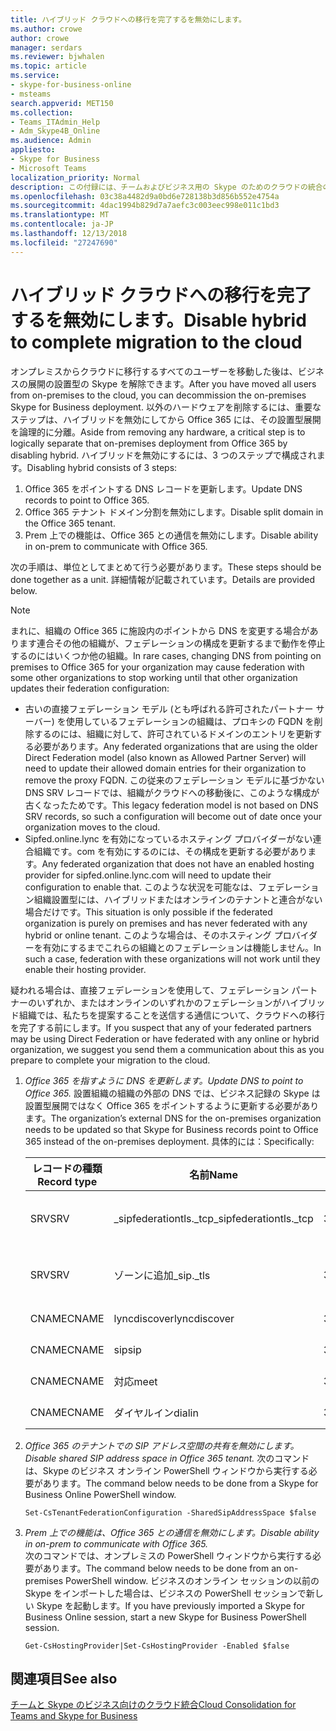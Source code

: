 ```yaml
---
title: ハイブリッド クラウドへの移行を完了するを無効にします。
ms.author: crowe
author: crowe
manager: serdars
ms.reviewer: bjwhalen
ms.topic: article
ms.service:
- skype-for-business-online
- msteams
search.appverid: MET150
ms.collection:
- Teams_ITAdmin_Help
- Adm_Skype4B_Online
ms.audience: Admin
appliesto:
- Skype for Business
- Microsoft Teams
localization_priority: Normal
description: この付録には、チームおよびビジネス用の Skype のためのクラウドの統合の一部としてハイブリッドを無効にする詳細な手順が含まれています。
ms.openlocfilehash: 03c38a4482d9a0bd6e728138b3d856b552e4754a
ms.sourcegitcommit: 4dac1994b829d7a7aefc3c003eec998e011c1bd3
ms.translationtype: MT
ms.contentlocale: ja-JP
ms.lasthandoff: 12/13/2018
ms.locfileid: "27247690"
---
```

# <a name="disable-hybrid-to-complete-migration-to-the-cloud"></a><span data-ttu-id="7bf30-103">ハイブリッド クラウドへの移行を完了するを無効にします。</span><span class="sxs-lookup"><span data-stu-id="7bf30-103">Disable hybrid to complete migration to the cloud</span></span>

<span data-ttu-id="7bf30-104">オンプレミスからクラウドに移行するすべてのユーザーを移動した後は、ビジネスの展開の設置型の Skype を解除できます。</span><span class="sxs-lookup"><span data-stu-id="7bf30-104">After you have moved all users from on-premises to the cloud, you can decommission the on-premises Skype for Business deployment.</span></span> <span data-ttu-id="7bf30-105">以外のハードウェアを削除するには、重要なステップは、ハイブリッドを無効にしてから Office 365 には、その設置型展開を論理的に分離。</span><span class="sxs-lookup"><span data-stu-id="7bf30-105">Aside from removing any hardware, a critical step is to logically separate that on-premises deployment from Office 365 by disabling hybrid.</span></span> <span data-ttu-id="7bf30-106">ハイブリッドを無効にするには、3 つのステップで構成されます。</span><span class="sxs-lookup"><span data-stu-id="7bf30-106">Disabling hybrid consists of 3 steps:</span></span>

1. <span data-ttu-id="7bf30-107">Office 365 をポイントする DNS レコードを更新します。</span><span class="sxs-lookup"><span data-stu-id="7bf30-107">Update DNS records to point to Office 365.</span></span>
2. <span data-ttu-id="7bf30-108">Office 365 テナント ドメイン分割を無効にします。</span><span class="sxs-lookup"><span data-stu-id="7bf30-108">Disable split domain in the Office 365 tenant.</span></span>
3. <span data-ttu-id="7bf30-109">Prem 上での機能は、Office 365 との通信を無効にします。</span><span class="sxs-lookup"><span data-stu-id="7bf30-109">Disable ability in on-prem to communicate with Office 365.</span></span>


<span data-ttu-id="7bf30-110">次の手順は、単位としてまとめて行う必要があります。</span><span class="sxs-lookup"><span data-stu-id="7bf30-110">These steps should be done together as a unit.</span></span> <span data-ttu-id="7bf30-111">詳細情報が記載されています。</span><span class="sxs-lookup"><span data-stu-id="7bf30-111">Details are provided below.</span></span>

> [!Note] 
> <span data-ttu-id="7bf30-112">まれに、組織の Office 365 に施設内のポイントから DNS を変更する場合があります連合その他の組織が、フェデレーションの構成を更新するまで動作を停止するのにはいくつか他の組織。</span><span class="sxs-lookup"><span data-stu-id="7bf30-112">In rare cases, changing DNS from pointing on premises to Office 365 for your organization may cause federation with some other organizations to stop working until that other organization updates their federation configuration:</span></span><ul><li>
<span data-ttu-id="7bf30-113">古いの直接フェデレーション モデル (とも呼ばれる許可されたパートナー サーバー) を使用しているフェデレーションの組織は、プロキシの FQDN を削除するのには、組織に対して、許可されているドメインのエントリを更新する必要があります。</span><span class="sxs-lookup"><span data-stu-id="7bf30-113">Any federated organizations that are using the older Direct Federation model (also known as Allowed Partner Server) will need to update their allowed domain entries for their organization to remove the proxy FQDN.</span></span> <span data-ttu-id="7bf30-114">この従来のフェデレーション モデルに基づかない DNS SRV レコードでは、組織がクラウドへの移動後に、このような構成が古くなったためです。</span><span class="sxs-lookup"><span data-stu-id="7bf30-114">This legacy federation model is not based on DNS SRV records, so such a configuration will become out of date once your organization moves to the cloud.</span></span> </li><li><span data-ttu-id="7bf30-115">Sipfed.online.lync を有効になっているホスティング プロバイダーがない連合組織です。<span>com を有効にするのには、その構成を更新する必要があります。</span><span class="sxs-lookup"><span data-stu-id="7bf30-115">Any federated organization that does not have an enabled hosting provider for sipfed.online.lync.<span>com will need to update their configuration to enable that.</span></span> <span data-ttu-id="7bf30-116">このような状況を可能なは、フェデレーション組織設置型には、ハイブリッドまたはオンラインのテナントと連合がない場合だけです。</span><span class="sxs-lookup"><span data-stu-id="7bf30-116">This situation is only possible if the federated organization is purely on premises and has never federated with any hybrid or online tenant.</span></span> <span data-ttu-id="7bf30-117">このような場合は、そのホスティング プロバイダーを有効にするまでこれらの組織とのフェデレーションは機能しません。</span><span class="sxs-lookup"><span data-stu-id="7bf30-117">In such a case, federation with these organizations will not work until they enable their hosting provider.</span></span></li></ul><span data-ttu-id="7bf30-118">疑われる場合は、直接フェデレーションを使用して、フェデレーション パートナーのいずれか、またはオンラインのいずれかのフェデレーションがハイブリッド組織では、私たちを提案することを送信する通信について、クラウドへの移行を完了する前にします。</span><span class="sxs-lookup"><span data-stu-id="7bf30-118">If you suspect that any of your federated partners may be using Direct Federation or have federated with any online or hybrid organization, we suggest you send them a communication about this as you prepare to complete your migration to the cloud.</span></span>

1.  <span data-ttu-id="7bf30-119">*Office 365 を指すように DNS を更新します。*</span><span class="sxs-lookup"><span data-stu-id="7bf30-119">*Update DNS to point to Office 365.*</span></span>
<span data-ttu-id="7bf30-120">設置組織の組織の外部の DNS では、ビジネス記録の Skype は設置型展開ではなく Office 365 をポイントするように更新する必要があります。</span><span class="sxs-lookup"><span data-stu-id="7bf30-120">The organization’s external DNS for the on-premises organization needs to be updated so that Skype for Business records point to Office 365 instead of the on-premises deployment.</span></span> <span data-ttu-id="7bf30-121">具体的には：</span><span class="sxs-lookup"><span data-stu-id="7bf30-121">Specifically:</span></span>

    |<span data-ttu-id="7bf30-122">レコードの種類</span><span class="sxs-lookup"><span data-stu-id="7bf30-122">Record type</span></span>|<span data-ttu-id="7bf30-123">名前</span><span class="sxs-lookup"><span data-stu-id="7bf30-123">Name</span></span>|<span data-ttu-id="7bf30-124">TTL</span><span class="sxs-lookup"><span data-stu-id="7bf30-124">TTL</span></span>|<span data-ttu-id="7bf30-125">値</span><span class="sxs-lookup"><span data-stu-id="7bf30-125">Value</span></span>|
    |---|---|---|---|
    |<span data-ttu-id="7bf30-126">SRV</span><span class="sxs-lookup"><span data-stu-id="7bf30-126">SRV</span></span>|<span data-ttu-id="7bf30-127">_sipfederationtls._tcp</span><span class="sxs-lookup"><span data-stu-id="7bf30-127">_sipfederationtls._tcp</span></span>|<span data-ttu-id="7bf30-128">3600</span><span class="sxs-lookup"><span data-stu-id="7bf30-128">3600</span></span>|<span data-ttu-id="7bf30-129">100 1 5061 sipfed.online.lync。<span>com</span><span class="sxs-lookup"><span data-stu-id="7bf30-129">100 1 5061 sipfed.online.lync.<span>com</span></span>|
    |<span data-ttu-id="7bf30-130">SRV</span><span class="sxs-lookup"><span data-stu-id="7bf30-130">SRV</span></span>|<span data-ttu-id="7bf30-131">ゾーンに追加</span><span class="sxs-lookup"><span data-stu-id="7bf30-131">_sip._tls</span></span>|<span data-ttu-id="7bf30-132">3600</span><span class="sxs-lookup"><span data-stu-id="7bf30-132">3600</span></span>|<span data-ttu-id="7bf30-133">100 1 443 sipdir.online.lync。<span>com</span><span class="sxs-lookup"><span data-stu-id="7bf30-133">100 1 443 sipdir.online.lync.<span>com</span></span>|
    |<span data-ttu-id="7bf30-134">CNAME</span><span class="sxs-lookup"><span data-stu-id="7bf30-134">CNAME</span></span>| <span data-ttu-id="7bf30-135">lyncdiscover</span><span class="sxs-lookup"><span data-stu-id="7bf30-135">lyncdiscover</span></span>|   <span data-ttu-id="7bf30-136">3600</span><span class="sxs-lookup"><span data-stu-id="7bf30-136">3600</span></span>|   <span data-ttu-id="7bf30-137">webdir.online.lync。<span>com</span><span class="sxs-lookup"><span data-stu-id="7bf30-137">webdir.online.lync.<span>com</span></span>|
    |<span data-ttu-id="7bf30-138">CNAME</span><span class="sxs-lookup"><span data-stu-id="7bf30-138">CNAME</span></span>| <span data-ttu-id="7bf30-139">sip</span><span class="sxs-lookup"><span data-stu-id="7bf30-139">sip</span></span>|    <span data-ttu-id="7bf30-140">3600</span><span class="sxs-lookup"><span data-stu-id="7bf30-140">3600</span></span>|   <span data-ttu-id="7bf30-141">sipdir.online.lync。<span>com</span><span class="sxs-lookup"><span data-stu-id="7bf30-141">sipdir.online.lync.<span>com</span></span>|
    |<span data-ttu-id="7bf30-142">CNAME</span><span class="sxs-lookup"><span data-stu-id="7bf30-142">CNAME</span></span>| <span data-ttu-id="7bf30-143">対応</span><span class="sxs-lookup"><span data-stu-id="7bf30-143">meet</span></span>|   <span data-ttu-id="7bf30-144">3600</span><span class="sxs-lookup"><span data-stu-id="7bf30-144">3600</span></span>|   <span data-ttu-id="7bf30-145">webdir.online.lync。<span>com</span><span class="sxs-lookup"><span data-stu-id="7bf30-145">webdir.online.lync.<span>com</span></span>|
    |<span data-ttu-id="7bf30-146">CNAME</span><span class="sxs-lookup"><span data-stu-id="7bf30-146">CNAME</span></span>| <span data-ttu-id="7bf30-147">ダイヤルイン</span><span class="sxs-lookup"><span data-stu-id="7bf30-147">dialin</span></span>  |<span data-ttu-id="7bf30-148">3600</span><span class="sxs-lookup"><span data-stu-id="7bf30-148">3600</span></span>|  <span data-ttu-id="7bf30-149">webdir.online.lync。<span>com</span><span class="sxs-lookup"><span data-stu-id="7bf30-149">webdir.online.lync.<span>com</span></span>|

2.  <span data-ttu-id="7bf30-150">*Office 365 のテナントでの SIP アドレス空間の共有を無効にします。*</span><span class="sxs-lookup"><span data-stu-id="7bf30-150">*Disable shared SIP address space in Office 365 tenant.*</span></span>
<span data-ttu-id="7bf30-151">次のコマンドは、Skype のビジネス オンライン PowerShell ウィンドウから実行する必要があります。</span><span class="sxs-lookup"><span data-stu-id="7bf30-151">The command below needs to be done from a Skype for Business Online PowerShell window.</span></span>

    `Set-CsTenantFederationConfiguration -SharedSipAddressSpace $false`
 
3.  <span data-ttu-id="7bf30-152">*Prem 上での機能は、Office 365 との通信を無効にします。*</span><span class="sxs-lookup"><span data-stu-id="7bf30-152">*Disable ability in on-prem to communicate with Office 365.*</span></span>  
<span data-ttu-id="7bf30-153">次のコマンドでは、オンプレミスの PowerShell ウィンドウから実行する必要があります。</span><span class="sxs-lookup"><span data-stu-id="7bf30-153">The command below needs to be done from an on-premises PowerShell window.</span></span>  <span data-ttu-id="7bf30-154">ビジネスのオンライン セッションの以前の Skype をインポートした場合は、ビジネスの PowerShell セッションで新しい Skype を起動します。</span><span class="sxs-lookup"><span data-stu-id="7bf30-154">If you have previously imported a Skype for Business Online session, start a new Skype for Business PowerShell session.</span></span>

    `Get-CsHostingProvider|Set-CsHostingProvider -Enabled $false`

## <a name="see-also"></a><span data-ttu-id="7bf30-155">関連項目</span><span class="sxs-lookup"><span data-stu-id="7bf30-155">See also</span></span>

[<span data-ttu-id="7bf30-156">チームと Skype のビジネス向けのクラウド統合</span><span class="sxs-lookup"><span data-stu-id="7bf30-156">Cloud Consolidation for Teams and Skype for Business</span></span>](cloud-consolidation.md)